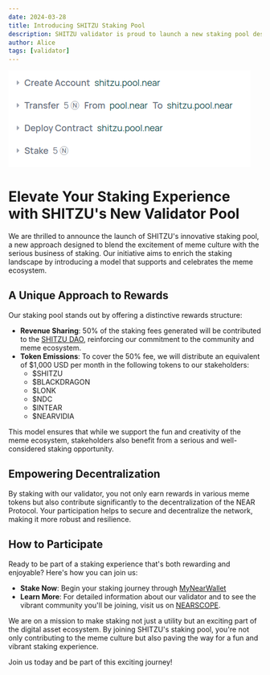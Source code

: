 ```yaml
---
date: 2024-03-28
title: Introducing SHITZU Staking Pool
description: SHITZU validator is proud to launch a new staking pool designed to celebrate the vibrant meme ecosystem and add a fun element to staking.
author: Alice
tags: [validator]
---
```


![thumbnail](./thumbnail.png)

# Elevate Your Staking Experience with SHITZU's New Validator Pool

We are thrilled to announce the launch of SHITZU's innovative staking pool, a new approach designed to blend the excitement of meme culture with the serious business of staking. Our initiative aims to enrich the staking landscape by introducing a model that supports and celebrates the meme ecosystem.

## A Unique Approach to Rewards

Our staking pool stands out by offering a distinctive rewards structure:

- **Revenue Sharing**: 50% of the staking fees generated will be contributed to the [SHITZU DAO](https://near.org/astraplusplus.ndctools.near/widget/home?tab=proposals&daoId=shitzu.sputnik-dao.near&page=dao), reinforcing our commitment to the community and meme ecosystem.
- **Token Emissions**: To cover the 50% fee, we will distribute an equivalent of $1,000 USD per month in the following tokens to our stakeholders:
  - $SHITZU
  - $BLACKDRAGON
  - $LONK
  - $NDC
  - $INTEAR
  - $NEARVIDIA

This model ensures that while we support the fun and creativity of the meme ecosystem, stakeholders also benefit from a serious and well-considered staking opportunity.

## Empowering Decentralization

By staking with our validator, you not only earn rewards in various meme tokens but also contribute significantly to the decentralization of the NEAR Protocol. Your participation helps to secure and decentralize the network, making it more robust and resilience.

## How to Participate

Ready to be part of a staking experience that's both rewarding and enjoyable? Here's how you can join us:

- **Stake Now**: Begin your staking journey through [MyNearWallet](https://app.mynearwallet.com/staking/shitzu.pool.near/stake)
- **Learn More**: For detailed information about our validator and to see the vibrant community you'll be joining, visit us on [NEARSCOPE](https://nearscope.net/validator/shitzu.pool.near/tab/delegators).

We are on a mission to make staking not just a utility but an exciting part of the digital asset ecosystem. By joining SHITZU's staking pool, you're not only contributing to the meme culture but also paving the way for a fun and vibrant staking experience.

Join us today and be part of this exciting journey!
